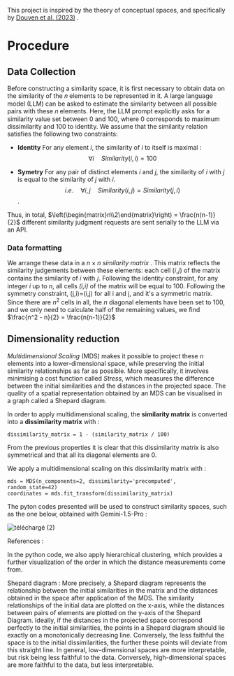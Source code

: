 This project is inspired by the theory of conceptual spaces, and specifically by [Douven et al. (2023)](https://doi.org/10.3389/fpsyg.2023.1234483) .

# Procedure

## Data Collection
Before constructing a similarity space, it is first necessary to obtain data on the similarity of the 𝑛 elements to be represented in it. A large language model (LLM) can be asked to estimate the similarity between all possible pairs with these 𝑛 elements.
Here, the LLM prompt explicitly asks for a similarity value set between 0 and 100, where 0 corresponds to maximum dissimilarity and 100 to identity. We assume that the similarity relation satisfies the following two constraints:
  * **Identity** For any element _i_, the similarity of _i_ to itself is maximal :
    $$∀i \quad Similarity(i,i)=100 $$
    
  * **Symetry** For any pair of distinct elements _i_ and _j_, the similarity of _i_ with _j_ is equal to the similarity of _j_ with _i_.
     $$i.e. \quad ∀i,j \quad Similarity(i,j) = Similarity(j,i)$$.

Thus, in total, $`\left(\begin{matrix}n\\2\end{matrix}\right) = \frac{n(n-1)}{2}`$ different similarity judgment requests are sent serially to the LLM via an API. 

### Data formatting
We arrange these data in a $n \times n$ _similarity matrix_ . This matrix reflects the similarity judgements between these elements: each cell (𝑖,𝑗) of the matrix contains the similarity of 𝑖 with 𝑗.
Following the identity constraint, for any integer _i_ up to _n_, all cells _(i,i)_ of the matrix will be equal to 100. 
Following the symmetry constraint, (j,i)=(i,j) for all i and j, and it's a symmetric matrix.
Since there are $`n^2`$ cells in all, the _n_ diagonal elements have been set to 100, and we only need to calculate half of the remaining values, we find $`\frac{n^2 - n}{2} = \frac{n(n-1)}{2}`$

  
## Dimensionality reduction
_Multidimensional Scaling_ (MDS)  makes it possible to project these _n_ elements into a lower-dimensional space, while preserving the initial similarity relationships as far as possible. More specifically, it involves minimising a cost function called _Stress_, which measures the difference between the initial similarities and the distances in the projected space. The quality of a spatial representation obtained by an MDS can be visualised in a graph called a Shepard diagram.

In order to apply multidimensional scaling, the **similarity matrix** is converted into a **dissimilarity matrix** with :
```
dissimilarity_matrix = 1 - (similarity_matrix / 100)
```

From the previous properties it is clear that this dissimilarity matrix is also symmetrical and that all its diagonal elements are 0.

We apply a multidimensional scaling on this dissimilarity matrix with :
```
mds = MDS(n_components=2, dissimilarity='precomputed', random_state=42)
coordinates = mds.fit_transform(dissimilarity_matrix)
```




The pyton codes presented will be used to construct similarity spaces, such as the one below, obtained with Gemini-1.5-Pro :

![téléchargé (2)](https://github.com/user-attachments/assets/124be0d5-a801-4168-9a24-3f63d0158592)

References :



In the python code, we also apply hierarchical clustering, which provides a further visualization of the order in which the distance measurements come from.



Shepard diagram : More precisely, a Shepard diagram represents the relationship between the initial similarities in the matrix and the distances obtained in the space after application of the MDS. The similarity relationships of the initial data are plotted on the x-axis, while the distances between pairs of elements are plotted on the y-axis of the Shepard Diagram. Ideally, if the distances in the projected space correspond perfectly to the initial similarities, the points in a Shepard diagram should lie exactly on a monotonically decreasing line. Conversely, the less faithful the space is to the initial dissimilarities, the further these points will deviate from this straight line. In general, low-dimensional spaces are more interpretable, but risk being less faithful to the data. Conversely, high-dimensional spaces are more faithful to the data, but less interpretable.

